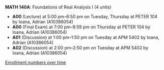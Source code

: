 **MATH 140A**: Foundations of Real Analysis I (4 units)

- **A00** (Lecture) at 5:00 pm–6:50 pm on Tuesday, Thursday at PETER 104 by Ioana, Adrian (A10386054)
- **A00** (Final Exam) at 7:00 pm–9:59 pm on Thursday at PETER 104 by Ioana, Adrian (A10386054)
- **A01** (Discussion) at 1:00 pm–1:50 pm on Tuesday at APM 5402 by Ioana, Adrian (A10386054)
- **A02** (Discussion) at 2:00 pm–2:50 pm on Tuesday at APM 5402 by Ioana, Adrian (A10386054)

[Enrollment numbers over time](./MATH140A.tsv)
